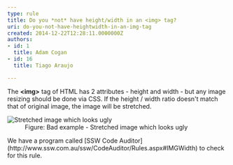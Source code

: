 ```yaml
---
type: rule
title: Do you *not* have height/width in an <img> tag?
uri: do-you-not-have-heightwidth-in-an-img-tag
created: 2014-12-22T12:28:11.0000000Z
authors:
- id: 1
  title: Adam Cogan
- id: 16
  title: Tiago Araujo

---
```


 
The     **&lt;img&gt;** tag of HTML has 2 attributes - height and width - but any image resizing should ​be done via CSS. If the height / width ratio doesn't match that of original image, the image will be stretched.
 <dl class="badImage"><dt>
      <img src="/WebSites/RulesToBetterWebsitesLayout/PublishingImages/streched-image.jpg" alt="Stretched image which looks ugly"> 
   </dt><dd> Figure&#58; Bad example - Stretched image which looks ugly</dd></dl>
We have a program called     [SSW Code Auditor](http&#58;//www.ssw.com.au/ssw/CodeAuditor/Rules.aspx#IMGWidth) to check for this rule.

